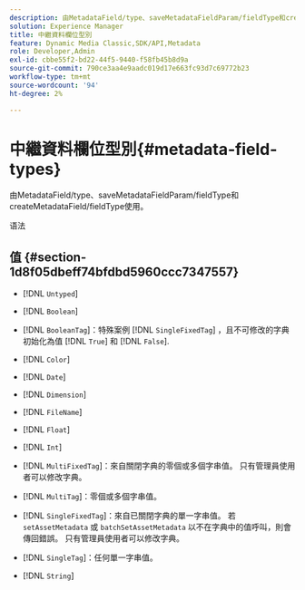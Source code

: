 ```yaml
---
description: 由MetadataField/type、saveMetadataFieldParam/fieldType和createMetadataField/fieldType使用。
solution: Experience Manager
title: 中繼資料欄位型別
feature: Dynamic Media Classic,SDK/API,Metadata
role: Developer,Admin
exl-id: cbbe55f2-bd22-44f5-9440-f58fb45b8d9a
source-git-commit: 790ce3aa4e9aadc019d17e663fc93d7c69772b23
workflow-type: tm+mt
source-wordcount: '94'
ht-degree: 2%

---
```


# 中繼資料欄位型別{#metadata-field-types}

由MetadataField/type、saveMetadataFieldParam/fieldType和createMetadataField/fieldType使用。

语法

## 值 {#section-1d8f05dbeff74bfdbd5960ccc7347557}

* [!DNL `Untyped`]
* [!DNL `Boolean`]
* [!DNL `BooleanTag`]：特殊案例 [!DNL `SingleFixedTag`] ，且不可修改的字典初始化為值 [!DNL `True`] 和 [!DNL `False`].

* [!DNL `Color`]
* [!DNL `Date`]
* [!DNL `Dimension`]
* [!DNL `FileName`]
* [!DNL `Float`]
* [!DNL `Int`]
* [!DNL `MultiFixedTag`]：來自關閉字典的零個或多個字串值。 只有管理員使用者可以修改字典。
* [!DNL `MultiTag`]：零個或多個字串值。
* [!DNL `SingleFixedTag`]：來自已關閉字典的單一字串值。 若 `setAssetMetadata` 或 `batchSetAssetMetadata` 以不在字典中的值呼叫，則會傳回錯誤。 只有管理員使用者可以修改字典。

* [!DNL `SingleTag`]：任何單一字串值。
* [!DNL `String`]
